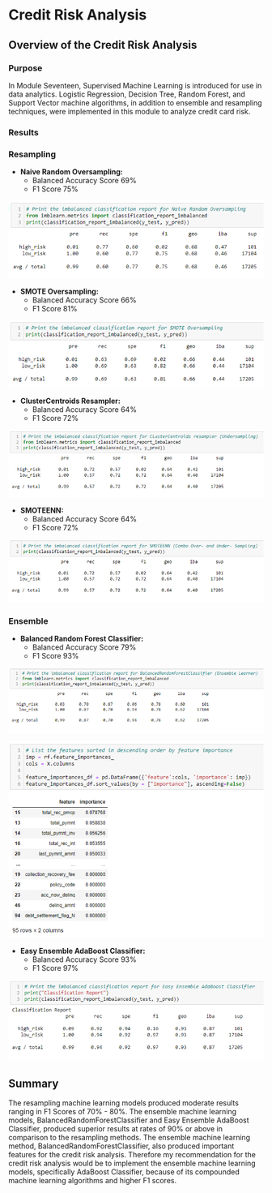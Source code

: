 # Credit Risk Analysis

## Overview of the Credit Risk Analysis

### Purpose

In Module Seventeen, Supervised Machine Learning is introduced for use in data analytics.  Logistic Regression, Decision Tree, Random Forest, and Support Vector machine algorithms, in addition to ensemble and resampling techniques, were implemented in this module to analyze credit card risk.

### Results

### Resampling

- **Naive Random Oversampling:**
  - Balanced Accuracy Score 69% 
  - F1 Score 75%

![](Images/Naive_Random_Oversampling.PNG)

- **SMOTE Oversampling:**
  - Balanced Accuracy Score 66% 
  - F1 Score 81%

![](Images/SMOTE_Oversampling.PNG)

- **ClusterCentroids Resampler:**
  - Balanced Accuracy Score 64%
  - F1 Score 72%

![](Images/ClusterCentroids_Resampler_Undersampling.PNG)

- **SMOTEENN:**
  - Balanced Accuracy Score 64% 
  - F1 Score 72%

![](Images/SMOTEENN_Combo.PNG)

### Ensemble

- **Balanced Random Forest Classifier:**
  - Balanced Accuracy Score 79% 
  - F1 Score 93%

![](Images/BalancedRandomForestClassifier.PNG)

![](Images/Features_Sorted_Feature_Importance.PNG)

- **Easy Ensemble AdaBoost Classifier:**
  - Balanced Accuracy Score 93% 
  - F1 Score 97%

![](Images/Easy_Ensemble_AdaBoost.PNG)

## Summary

The resampling machine learning models produced moderate results ranging in F1 Scores of 70% - 80%.  The ensemble machine learning models, BalancedRandomForestClassifier and Easy Ensemble AdaBoost Classifier, produced superior results at rates of 90% or above in comparison to the resampling methods. The ensemble machine learning method, BalancedRandomForestClassifier, also produced important features for the credit risk analysis.  Therefore my recommendation for the credit risk analysis would be to implement the ensemble machine learning models, specifically AdaBoost Classifier, because of its compounded machine learning algorithms and higher F1 scores.
